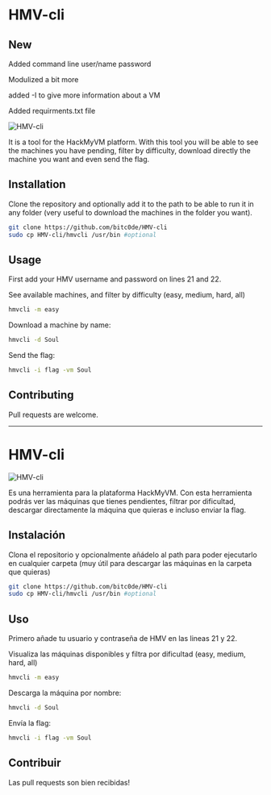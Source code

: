 # HMV-cli


## New
Added command line user/name password

Modulized a bit more

added -I to give more information about a VM

Added requirments.txt file


![HMV-cli](https://i.ibb.co/7V7vPVs/unknown.png)

It is a tool for the HackMyVM platform. 
With this tool you will be able to see the machines you have pending, filter by difficulty, download directly the machine you want and even send the flag.

## Installation

Clone the repository and optionally add it to the path to be able to run it in any folder (very useful to download the machines in the folder you want).

```bash
git clone https://github.com/bitc0de/HMV-cli
sudo cp HMV-cli/hmvcli /usr/bin #optional
```

## Usage
First add your HMV username and password on lines 21 and 22.

See available machines, and filter by difficulty (easy, medium, hard, all)

```bash
hmvcli -m easy
```
Download a machine by name:

```bash
hmvcli -d Soul
```
Send the flag:
```bash
hmvcli -i flag -vm Soul
```

## Contributing
Pull requests are welcome. 


---


# HMV-cli

![HMV-cli](https://i.ibb.co/7V7vPVs/unknown.png)

Es una herramienta para la plataforma HackMyVM. 
Con esta herramienta podrás ver las máquinas que tienes pendientes, filtrar por dificultad, descargar directamente la máquina que quieras e incluso enviar la flag.

## Instalación

Clona el repositorio y opcionalmente añádelo al path para poder ejecutarlo en cualquier carpeta (muy útil para descargar las máquinas en la carpeta que quieras)

```bash
git clone https://github.com/bitc0de/HMV-cli
sudo cp HMV-cli/hmvcli /usr/bin #optional
```

## Uso
Primero añade tu usuario y contraseña de HMV en las lineas 21 y 22.

Visualiza las máquinas disponibles y filtra por dificultad (easy, medium, hard, all)

```bash
hmvcli -m easy
```
Descarga la máquina por nombre:

```bash
hmvcli -d Soul
```
Envía la flag:
```bash
hmvcli -i flag -vm Soul
```

## Contribuir
Las pull requests son bien recibidas!


